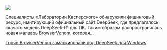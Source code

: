 <!--2025-06-16 14:24:37-->
<div class="yb">
  <div class="rss habr"><img src="https://habrastorage.org/getpro/habr/upload_files/fbc/0c0/799/fbc0c07997f8984487a5b4eab3cbe4f0.jpg" /><p>Специалисты «Лаборатории Касперского» обнаружили фишинговый ресурс, имитирующий официальный сайт DeepSeek, где предлагалось скачать модель DeepSeek-R1 для ПК. Таким образом распространялась новая малварь&nbsp;<a href="https://securelist.ru/browservenom-mimicks-deepseek-to-use-malicious-proxy/111914/" rel="noopener noreferrer nofollow">BrowserVenom</a>, которая... <p class="titl"><a href="https://habr.com/ru/companies/bothub/news/918888/?utm_source=habrahabr&utm_medium=rss&utm_campaign=918888">Троян BrowserVenom замаскировали под DeepSeek для Windows</a></p></div>
</div>
